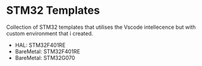# STM32 Templates 
Collection of STM32 templates that utilises the Vscode intellecence but with custom environment that i created.
- HAL: STM32F401RE
- BareMetal: STM32F401RE 
- BareMetal: STM32G070
